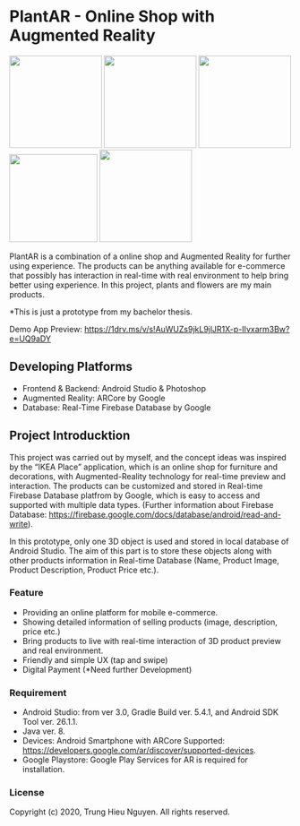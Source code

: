 # PlantAR - Online Shop with Augmented Reality

<img src ="https://user-images.githubusercontent.com/23613290/87225418-25311480-c38d-11ea-9d2b-2b27d3a6a494.png" width="165"/> <img src ="https://user-images.githubusercontent.com/23613290/87225425-31b56d00-c38d-11ea-8be7-100636c0a98a.png" width="165"/> <img src ="https://user-images.githubusercontent.com/23613290/87225430-41cd4c80-c38d-11ea-8b54-2c5ae2b5c54c.png" width="165"/> <img src ="https://user-images.githubusercontent.com/23613290/87225442-54478600-c38d-11ea-9a8e-24693725fd35.JPG" width="157"/> <img src ="https://user-images.githubusercontent.com/23613290/87225648-eef49480-c38e-11ea-8afd-da1cedaf0745.png" width="165"/>

PlantAR is a combination of a online shop and Augmented Reality for further using experience. The products can be anything available for e-commerce that possibly has interaction in real-time with real environment to help bring better using experience. In this project, plants and flowers are my main products. 

*This is just a prototype from my bachelor thesis.

Demo App Preview: https://1drv.ms/v/s!AuWUZs9jkL9jlJR1X-p-IIvxarm3Bw?e=UQ9aDY

## Developing Platforms
* Frontend & Backend: Android Studio & Photoshop
* Augmented Reality: ARCore by Google
* Database: Real-Time Firebase Database by Google

## Project Introducktion

This project was carried out by myself, and the concept ideas was inspired by the “IKEA Place” application, which is an online shop for furniture and decorations, with Augmented-Reality technology for real-time preview and interaction. The products can be customized and stored in Real-time Firebase Database platfrom by Google, which is easy to access and supported with multiple data types. (Further information about Firebase Database: https://firebase.google.com/docs/database/android/read-and-write).

In this prototype, only one 3D object is used and stored in local database of Android Studio. The aim of this part is to store these objects along with other products information in Real-time Database (Name, Product Image, Product Description, Product Price etc.).

### Feature
- Providing an online platform for mobile e-commerce.
- Showing detailed information of selling products (image, description, price etc.)
- Bring products to live with real-time interaction of 3D product preview and real environment.
- Friendly and simple UX (tap and swipe)
- Digital Payment (*Need further Development) 

### Requirement
- Android Studio: from ver 3.0, Gradle Build ver. 5.4.1, and Android SDK Tool ver. 26.1.1.
- Java ver. 8.
- Devices: Android Smartphone with ARCore Supported: https://developers.google.com/ar/discover/supported-devices.
- Google Playstore: Google Play Services for AR is required for installation.

### License
Copyright (c) 2020, Trung Hieu Nguyen. All rights reserved.
